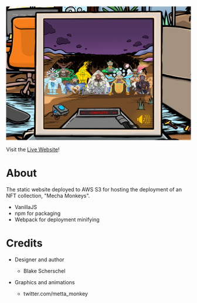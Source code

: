 ![Image of Website](README_site_example.png)

Visit the [Live Website](https://MechaMonkeys.io/)!

# About
The static website deployed to AWS S3 for hosting the deployment of an NFT collection, "Mecha Monkeys".
- VanillaJS
- npm for packaging
- Webpack for deployment minifying

# Credits
- Designer and author
  - Blake Scherschel

- Graphics and animations
  - twitter.com/metta_monkey
